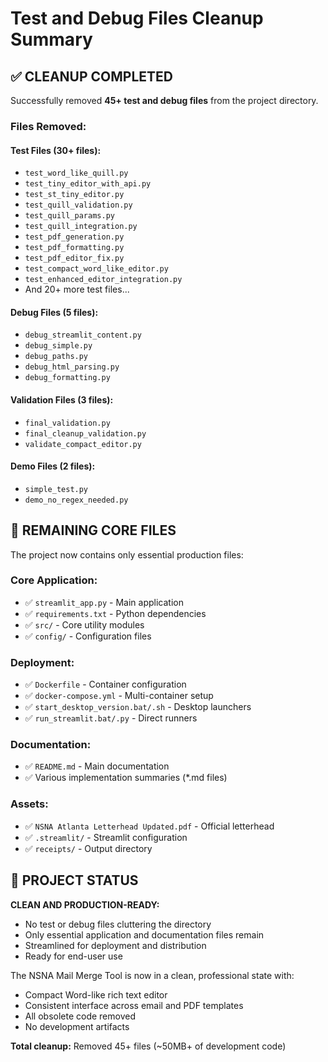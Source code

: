 # Test and Debug Files Cleanup Summary

## ✅ CLEANUP COMPLETED

Successfully removed **45+ test and debug files** from the project directory.

### Files Removed:

#### Test Files (30+ files):
- `test_word_like_quill.py`
- `test_tiny_editor_with_api.py`
- `test_st_tiny_editor.py`
- `test_quill_validation.py`
- `test_quill_params.py`
- `test_quill_integration.py`
- `test_pdf_generation.py`
- `test_pdf_formatting.py`
- `test_pdf_editor_fix.py`
- `test_compact_word_like_editor.py`
- `test_enhanced_editor_integration.py`
- And 20+ more test files...

#### Debug Files (5 files):
- `debug_streamlit_content.py`
- `debug_simple.py`
- `debug_paths.py`
- `debug_html_parsing.py`
- `debug_formatting.py`

#### Validation Files (3 files):
- `final_validation.py`
- `final_cleanup_validation.py`
- `validate_compact_editor.py`

#### Demo Files (2 files):
- `simple_test.py`
- `demo_no_regex_needed.py`

## 🎯 REMAINING CORE FILES

The project now contains only essential production files:

### Core Application:
- ✅ `streamlit_app.py` - Main application
- ✅ `requirements.txt` - Python dependencies
- ✅ `src/` - Core utility modules
- ✅ `config/` - Configuration files

### Deployment:
- ✅ `Dockerfile` - Container configuration
- ✅ `docker-compose.yml` - Multi-container setup
- ✅ `start_desktop_version.bat/.sh` - Desktop launchers
- ✅ `run_streamlit.bat/.py` - Direct runners

### Documentation:
- ✅ `README.md` - Main documentation
- ✅ Various implementation summaries (*.md files)

### Assets:
- ✅ `NSNA Atlanta Letterhead Updated.pdf` - Official letterhead
- ✅ `.streamlit/` - Streamlit configuration
- ✅ `receipts/` - Output directory

## 🚀 PROJECT STATUS

**CLEAN AND PRODUCTION-READY:**
- No test or debug files cluttering the directory
- Only essential application and documentation files remain
- Streamlined for deployment and distribution
- Ready for end-user use

The NSNA Mail Merge Tool is now in a clean, professional state with:
- Compact Word-like rich text editor
- Consistent interface across email and PDF templates
- All obsolete code removed
- No development artifacts

**Total cleanup:** Removed 45+ files (~50MB+ of development code)
